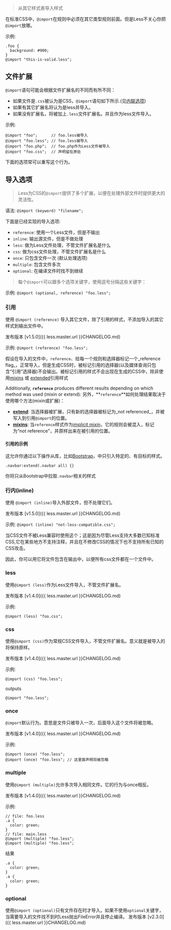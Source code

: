 > 从其它样式表导入样式

在标准CSS中，`@import`在规则中必须在其它类型规则前面。但是Less不关心你把`@import`放哪。

示例:

```less
.foo {
  background: #900;
}
@import "this-is-valid.less";
```

## 文件扩展
`@import`语句可能会根据文件扩展名的不同而有所不同：


* 如果文件是`.css`被认为是CSS，`@import`语句如下所示.(见[内联选项](#import-options-inline))
* 如果有其它扩展名将认为是less并导入。
* 如果没有扩展名，将被加上`.less`文件扩展名。并且作为less文件导入。

示例:

```less
@import "foo";      // foo.less被导入
@import "foo.less"; // foo.less被导入
@import "foo.php";  // foo.php作为Less文件被导入
@import "foo.css";  // 声明留在原处
```

下面的选项常可以重写这个行为。

## 导入选项
> Less为CSS的`@import`提供了多个扩展，以便在处理外部文件时提供更大的灵活性。

语法: `@import (keyword) "filename";`

下面是已经实现的导入选项:

* `reference`: 使用一个Less文件，但是不输出
* `inline`: 输出源文件，但是不做处理
* `less`: 做为Less文件处理，不管文件扩展名是什么
* `css`: 做为css文件处理，不管文件扩展名是什么
* `once`: 只包含文件一次 (默认处理选项)
* `multiple`: 包含文件多次
* `optional`: 在编译文件时找不到继续

> 每个`@import`可以跟多个选项关键字，使用逗号分隔这些关键字：

示例: `@import (optional, reference) "foo.less";`

### 引用
使用 `@import (reference)` 导入其它文件，除了引用的样式，不添加导入的其它样式到输出文件中。

发布版本 [v1.5.0]({{ less.master.url }}CHANGELOG.md)

示例: `@import (reference) "foo.less";`

假设在导入的文件中，`reference`、给每一个规则和选择器标记一个_reference flag_，正常导入，但是生成CSS时，被标记引用的选择器(以及媒体查询只包含“引用”选择器)不会输出。被标记引用的样式不会出现在生成的CSS中，除非使用[mixins](#mixins-feature) 或 [extended](#extend-feature)引用样式

Additionally, **`reference`** produces different results depending on which method was used (mixin or extend):
另外，**`reference`**如何处理结果取决于使用哪个方法(mixin或扩展)：


* **[extend](#extend-feature)**: 当选择器被扩展，只有新的选择器被标记为_not referenced_，并被写入到引用`@import`的位置。
* **[mixins](#mixins-feature)**: 当`reference`样式作为[implicit mixin](#mixins-feature)，它的规则会被混入，标记为“not reference"，并原样出来在被引用的位置。


#### 引用的示例
这允许你通过以下操作从库，比如[Bootstrap](https://github.com/twbs/bootstrap)，中只引入特定的、有目标的样式。

```less
.navbar:extend(.navbar all) {}
```

你将只从Bootstrap中拉取`.navbar`相关的样式


### 行内(inline)

使用 `@import (inline)`导入外部文件，但不处理它们。

发布版本 [v1.5.0]({{ less.master.url }}CHANGELOG.md)

示例: `@import (inline) "not-less-compatible.css";`

当CSS文件不被Less兼容时使用这个；这是因为尽管Less支持大多数已知标准CSS,它在某些地方不支持注释，并且在不修改CSS的情况下也不支持所有已知的CSS攻击。

因此，你可以用它将文件包含在输出中，以便所有css文件都在一个文件中。


### less

使用`@import (less)`作为Less文件导入，不管文件扩展名。

发布版本 [v1.4.0]({{ less.master.url }}CHANGELOG.md)

示例:

```less
@import (less) "foo.css";
```

### css

使用`@import (css)`作为常规CSS文件导入，不管文件扩展名。意义就是被导入的将保持原样。

发布版本 [v1.4.0]({{ less.master.url }}CHANGELOG.md)

示例:

```less
@import (css) "foo.less";
```
outputs

```less
@import "foo.less";
```

### once

`@import`默认行为。意思是文件只被导入一次，后面导入这个文件将被忽略。

发布版本 [v1.4.0]({{ less.master.url }}CHANGELOG.md)

示例:

```less
@import (once) "foo.less";
@import (once) "foo.less"; // 这里面声明将被忽略
```


### multiple

使用`@import (multiple)`允许多次导入相同文件。它的行为与once相反。

发布版本 [v1.4.0]({{ less.master.url }}CHANGELOG.md)

示例:

```less
// file: foo.less
.a {
  color: green;
}
// file: main.less
@import (multiple) "foo.less";
@import (multiple) "foo.less";
```
结果

```less
.a {
  color: green;
}
.a {
  color: green;
}
```

### optional

使用`@import (optional)`只有文件存在时才导入。如果不使用`optional`关键字，当需要导入的文件找不到时Less抛出FileError并且停止编译。
发布版本 [v2.3.0]({{ less.master.url }}CHANGELOG.md)
